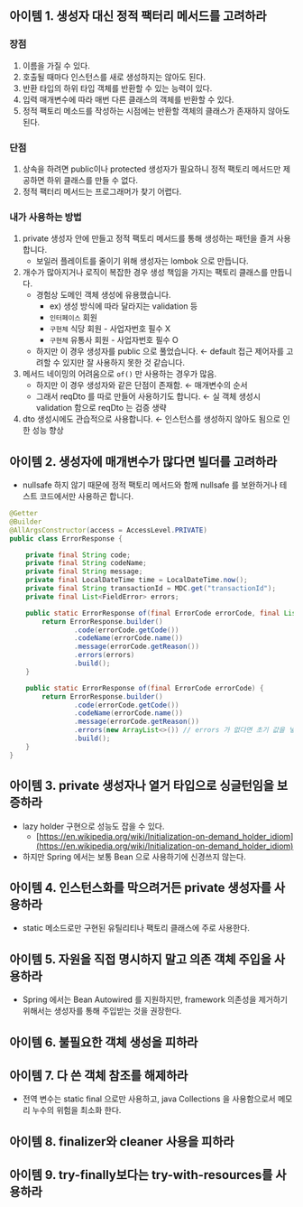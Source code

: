 ## 아이템 1. 생성자 대신 정적 팩터리 메서드를 고려하라

### 장점

1. 이름을 가질 수 있다.
2. 호출될 때마다 인스턴스를 새로 생성하지는 않아도 된다.
3. 반환 타입의 하위 타입 객체를 반환할 수 있는 능력이 있다.
4. 입력 매개변수에 따라 매번 다른 클래스의 객체를 반환할 수 있다.
5. 정적 팩토리 메소드를 작성하는 시점에는 반환할 객체의 클래스가 존재하지 않아도 된다.

### 단점

1. 상속을 하려면 public이나 protected 생성자가 필요하니 정적 팩토리 메서드만 제공하면 하위 클래스를 만들 수 없다.
2. 정적 팩터리 메서드는 프로그래머가 찾기 어렵다.

### 내가 사용하는 방법

1. private 생성자 안에 만들고 정적 팩토리 메서드를 통해 생성하는 패턴을 즐겨 사용합니다.
    - 보일러 플레이트를 줄이기 위해 생성자는 lombok 으로 만듭니다.
2. 개수가 많아지거나 로직이 복잡한 경우 생성 책임을 가지는 팩토리 클래스를 만듭니다.
    - 경험상 도메인 객체 생성에 유용했습니다.
        - ex) 생성 방식에 따라 달라지는 validation 등
        - `인터페이스` 회원
        - `구현체` 식당 회원 - 사업자번호 필수 X
        - `구현체` 유통사 회원 - 사업자번호 필수 O
    - 하지만 이 경우 생성자를 public 으로 풀었습니다. ← default 접근 제어자를 고려할 수 있지만 잘 사용하지 못한 것 같습니다.
3. 메서드 네이밍의 어려움으로 `of()` 만 사용하는 경우가 많음.
    - 하지만 이 경우 생성자와 같은 단점이 존재함. ← 매개변수의 순서
    - 그래서 reqDto 를 따로 만들어 사용하기도 합니다. ← 실 객체 생성시 validation 함으로 reqDto 는 검증 생략
4. dto 생성시에도 관습적으로 사용합니다. ← 인스턴스를 생성하지 않아도 됨으로 인한 성능 향상

## 아이템 2. 생성자에 매개변수가 많다면 빌더를 고려하라

* nullsafe 하지 않기 때문에 정적 팩토리 메서드와 함께 nullsafe 를 보완하거나 테스트 코드에서만 사용하곤 합니다.

```java
@Getter
@Builder
@AllArgsConstructor(access = AccessLevel.PRIVATE)
public class ErrorResponse {

	private final String code;
	private final String codeName;
	private final String message;
	private final LocalDateTime time = LocalDateTime.now();
	private final String transactionId = MDC.get("transactionId");
	private final List<FieldError> errors;

	public static ErrorResponse of(final ErrorCode errorCode, final List<FieldError> errors) {
		return ErrorResponse.builder()
				.code(errorCode.getCode())
				.codeName(errorCode.name())
				.message(errorCode.getReason())
				.errors(errors)
				.build();
	}

	public static ErrorResponse of(final ErrorCode errorCode) {
		return ErrorResponse.builder()
				.code(errorCode.getCode())
				.codeName(errorCode.name())
				.message(errorCode.getReason())
				.errors(new ArrayList<>()) // errors 가 없다면 초기 값을 넣어줌.
				.build();
	}
}
```

## 아이템 3. private 생성자나 열거 타입으로 싱글턴임을 보증하라

* lazy holder 구현으로 성능도 잡을 수 있다.
    - [https://en.wikipedia.org/wiki/Initialization-on-demand_holder_idiom](https://en.wikipedia.org/wiki/Initialization-on-demand_holder_idiom)
* 하지만 Spring 에서는 보통 Bean 으로 사용하기에 신경쓰지 않는다.

## 아이템 4. 인스턴스화를 막으려거든 private 생성자를 사용하라

* static 메소드로만 구현된 유틸리티나 팩토리 클래스에 주로 사용한다.

## 아이템 5. 자원을 직접 명시하지 말고 의존 객체 주입을 사용하라

* Spring 에서는 Bean Autowired 를 지원하지만, framework 의존성을 제거하기 위해서는 생성자를 통해 주입받는 것을 권장한다.

## 아이템 6. 불필요한 객체 생성을 피하라

## 아이템 7. 다 쓴 객체 참조를 해제하라

* 전역 변수는 static final 으로만 사용하고, java Collections 을 사용함으로서 메모리 누수의 위험을 최소화 한다.

## 아이템 8. finalizer와 cleaner 사용을 피하라

## 아이템 9. try-finally보다는 try-with-resources를 사용하라
